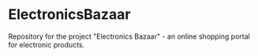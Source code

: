 # ElectronicsBazaar
Repository for the project "Electronics Bazaar" - an online shopping portal for electronic products. 
